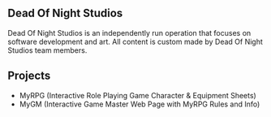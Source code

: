 ## Dead Of Night Studios 
Dead Of Night Studios is an independently run operation that focuses on software development and art. All content is custom made by Dead Of Night Studios team members.

## Projects
- MyRPG (Interactive Role Playing Game Character & Equipment Sheets)
- MyGM (Interactive Game Master Web Page with MyRPG Rules and Info)
